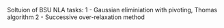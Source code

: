 Soltuion of BSU NLA tasks:
1 - Gaussian eliminiation with pivoting, Thomas algorithm
2 - Successive over-relaxation method
